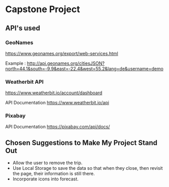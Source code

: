 # Capstone Project

## API's used

### GeoNames

<https://www.geonames.org/export/web-services.html>

Example : <http://api.geonames.org/citiesJSON?north=44.1&south=-9.9&east=-22.4&west=55.2&lang=de&username=demo>

### Weatherbit API

<https://www.weatherbit.io/account/dashboard>

API Documentation <https://www.weatherbit.io/api>

### Pixabay

API Documentation <https://pixabay.com/api/docs/>

## Chosen Suggestions to Make My Project Stand Out

* Allow the user to remove the trip.
* Use Local Storage to save the data so that when they close, then revisit the page, their information is still there.
* Incorporate icons into forecast.
